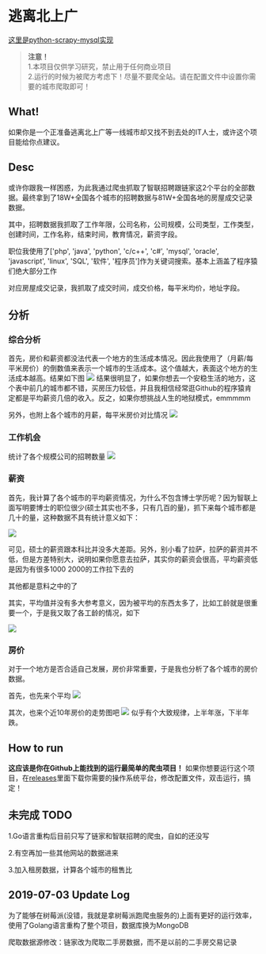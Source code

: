 # 逃离北上广

[这里是python-scrapy-mysql实现](https://github.com/jiangwei1995910/getAwayBSG/tree/python)

> **注意！**\
> 1.本项目仅供学习研究，禁止用于任何商业项目\
> 2.运行的时候为被爬方考虑下！尽量不要爬全站。请在配置文件中设置你需要的城市爬取即可！



## What!

如果你是一个正准备逃离北上广等一线城市却又找不到去处的IT人士，或许这个项目能给你点建议。

## Desc

或许你跟我一样困惑，为此我通过爬虫抓取了智联招聘跟链家这2个平台的全部数据。最终拿到了18W+全国各个城市的招聘数据与81W+全国各地的房屋成交记录数据。

其中，招聘数据我抓取了工作年限，公司名称，公司规模，公司类型，工作类型，创建时间，工作名称，结束时间，教育情况，薪资字段。

职位我使用了['php', 'java', 'python', 'c/c++', 'c#', 'mysql', 'oracle', 'javascript', 'linux', 'SQL', '软件', '程序员']作为关键词搜索。基本上涵盖了程序猿们绝大部分工作

对应房屋成交记录，我抓取了成交时间，成交价格，每平米均价，地址字段。

## 分析

### 综合分析

首先，房价和薪资都没法代表一个地方的生活成本情况。因此我使用了（月薪/每平米房价）的倒数值来表示一个城市的生活成本。这个值越大，表面这个地方的生活成本越高。结果如下图
![](./docs/img/shcb.png)
结果很明显了，如果你想去一个安稳生活的地方，这个表中前几的城市都不错，买房压力较低，并且我相信经常逛Github的程序猿肯定都是平均薪资几倍的收入。反之，如果你想挑战人生的地狱模式，emmmmm


另外，也附上各个城市的月薪，每平米房价对比情况
![](./docs/img/fjxz.png)

### 工作机会

统计了各个规模公司的招聘数量
![](./docs/img/gzjh.png)



### 薪资

首先，我计算了各个城市的平均薪资情况，为什么不包含博士学历呢？因为智联上面写明要博士的职位很少(硕士其实也不多，只有几百的量)，抓下来每个城市都是几十的量，这种数据不具有统计意义如下：

![](./docs/img/avg.png)

可见，硕士的薪资跟本科比并没多大差距。另外，别小看了拉萨，拉萨的薪资并不低，但是方差特别大，说明如果你愿意去拉萨，其实你的薪资会很高，平均薪资低是因为有很多1000 2000的工作拉下去的

其他都是意料之中的了


其实，平均值并没有多大参考意义，因为被平均的东西太多了，比如工龄就是很重要一个，于是我又取了各工龄的情况，如下

![](./docs/img/workTime.png)

### 房价

对于一个地方是否合适自己发展，房价非常重要，于是我也分析了各个城市的房价数据。

首先，也先来个平均
![](./docs/img/avgRoom.png)


其次，也来个近10年房价的走势图吧
![](./docs/img/room.png)
似乎有个大致规律，上半年涨，下半年跌。


## How to run

**这应该是你在Github上能找到的运行最简单的爬虫项目！**  如果你想要运行这个项目，在[releases](https://github.com/jiangwei1995910/getAwayBSG/releases)里面下载你需要的操作系统平台，修改配置文件，双击运行，搞定！


## 未完成 TODO

1.Go语言重构后目前只写了链家和智联招聘的爬虫，自如的还没写

2.有空再加一些其他网站的数据进来

3.加入租房数据，计算各个城市的租售比




## 2019-07-03 Update Log

为了能够在树莓派(没错，我就是拿树莓派跑爬虫服务的)上面有更好的运行效率，使用了Golang语言重构了整个项目，数据库换为MongoDB

爬取数据源修改：链家改为爬取二手房数据，而不是以前的二手房交易记录





